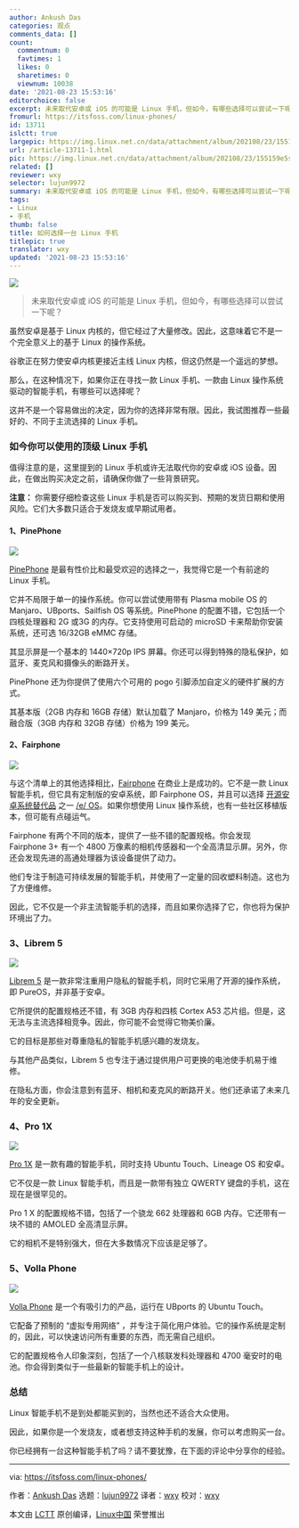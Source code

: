 ```yaml
---
author: Ankush Das
categories: 观点
comments_data: []
count:
  commentnum: 0
  favtimes: 1
  likes: 0
  sharetimes: 0
  viewnum: 10038
date: '2021-08-23 15:53:16'
editorchoice: false
excerpt: 未来取代安卓或 iOS 的可能是 Linux 手机，但如今，有哪些选择可以尝试一下呢？
fromurl: https://itsfoss.com/linux-phones/
id: 13711
islctt: true
largepic: https://img.linux.net.cn/data/attachment/album/202108/23/155159e5s33xo63tz5jddz.jpg
url: /article-13711-1.html
pic: https://img.linux.net.cn/data/attachment/album/202108/23/155159e5s33xo63tz5jddz.jpg.thumb.jpg
related: []
reviewer: wxy
selector: lujun9972
summary: 未来取代安卓或 iOS 的可能是 Linux 手机，但如今，有哪些选择可以尝试一下呢？
tags:
- Linux
- 手机
thumb: false
title: 如何选择一台 Linux 手机
titlepic: true
translator: wxy
updated: '2021-08-23 15:53:16'
---
```


![](https://img.linux.net.cn/data/attachment/album/202108/23/155159e5s33xo63tz5jddz.jpg)



> 
> 未来取代安卓或 iOS 的可能是 Linux 手机，但如今，有哪些选择可以尝试一下呢？
> 
> 
> 


虽然安卓是基于 Linux 内核的，但它经过了大量修改。因此，这意味着它不是一个完全意义上的基于 Linux 的操作系统。


谷歌正在努力使安卓内核更接近主线 Linux 内核，但这仍然是一个遥远的梦想。


那么，在这种情况下，如果你正在寻找一款 Linux 手机、一款由 Linux 操作系统驱动的智能手机，有哪些可以选择呢？


这并不是一个容易做出的决定，因为你的选择非常有限。因此，我试图推荐一些最好的、不同于主流选择的 Linux 手机。


### 如今你可以使用的顶级 Linux 手机


值得注意的是，这里提到的 Linux 手机或许无法取代你的安卓或 iOS 设备。因此，在做出购买决定之前，请确保你做了一些背景研究。


**注意：** 你需要仔细检查这些 Linux 手机是否可以购买到、预期的发货日期和使用风险。它们大多数只适合于发烧友或早期试用者。


#### 1、PinePhone


![](https://img.linux.net.cn/data/attachment/album/202108/23/155316nuw1kqtun56i4mm5.jpg)


[PinePhone](https://www.pine64.org/pinephone/) 是最有性价比和最受欢迎的选择之一，我觉得它是一个有前途的 Linux 手机。


它并不局限于单一的操作系统。你可以尝试使用带有 Plasma mobile OS 的 Manjaro、UBports、Sailfish OS 等系统。PinePhone 的配置不错，它包括一个四核处理器和 2G 或3G 的内存。它支持使用可启动的 microSD 卡来帮助你安装系统，还可选 16/32GB eMMC 存储。


其显示屏是一个基本的 1440×720p IPS 屏幕。你还可以得到特殊的隐私保护，如蓝牙、麦克风和摄像头的断路开关。


PinePhone 还为你提供了使用六个可用的 pogo 引脚添加自定义的硬件扩展的方式。


其基本版（2GB 内存和 16GB 存储）默认加载了 Manjaro，价格为 149 美元；而融合版（3GB 内存和 32GB 存储）价格为 199 美元。


#### 2、Fairphone


![](https://img.linux.net.cn/data/attachment/album/202108/23/155316kmcjj04medd1nyff.png)


与这个清单上的其他选择相比，[Fairphone](https://shop.fairphone.com/en/) 在商业上是成功的。它不是一款 Linux 智能手机，但它具有定制版的安卓系统，即 Fairphone OS，并且可以选择 [开源安卓系统替代品](https://itsfoss.com/open-source-alternatives-android/) 之一 [/e/ OS](https://itsfoss.com/e-os-review/)。如果你想使用 Linux 操作系统，也有一些社区移植版本，但可能有点碰运气。


Fairphone 有两个不同的版本，提供了一些不错的配置规格。你会发现 Fairphone 3+ 有一个 4800 万像素的相机传感器和一个全高清显示屏。另外，你还会发现先进的高通处理器为该设备提供了动力。


他们专注于制造可持续发展的智能手机，并使用了一定量的回收塑料制造。这也为了方便维修。


因此，它不仅是一个非主流智能手机的选择，而且如果你选择了它，你也将为保护环境出了力。


### 3、Librem 5


![](https://img.linux.net.cn/data/attachment/album/202108/23/155316hyjq7iydljr0gqed.png)


[Librem 5](https://puri.sm/products/librem-5/) 是一款非常注重用户隐私的智能手机，同时它采用了开源的操作系统，即 PureOS，并非基于安卓。


它所提供的配置规格还不错，有 3GB 内存和四核 Cortex A53 芯片组。但是，这无法与主流选择相竞争。因此，你可能不会觉得它物美价廉。


它的目标是那些对尊重隐私的智能手机感兴趣的发烧友。


与其他产品类似，Librem 5 也专注于通过提供用户可更换的电池使手机易于维修。


在隐私方面，你会注意到有蓝牙、相机和麦克风的断路开关。他们还承诺了未来几年的安全更新。


### 4、Pro 1X


![](https://img.linux.net.cn/data/attachment/album/202108/23/155316j06yk0rr9b5rr06r.jpg)


[Pro 1X](https://www.fxtec.com/pro1x) 是一款有趣的智能手机，同时支持 Ubuntu Touch、Lineage OS 和安卓。


它不仅是一款 Linux 智能手机，而且是一款带有独立 QWERTY 键盘的手机，这在现在是很罕见的。


Pro 1 X 的配置规格不错，包括了一个骁龙 662 处理器和 6GB 内存。它还带有一块不错的 AMOLED 全高清显示屏。


它的相机不是特别强大，但在大多数情况下应该是足够了。


### 5、Volla Phone


![](https://img.linux.net.cn/data/attachment/album/202108/23/155316xq5d5526th8qtm5m.jpg)


[Volla Phone](https://www.indiegogo.com/projects/volla-phone-free-your-mind-protect-your-privacy#/) 是一个有吸引力的产品，运行在 UBports 的 Ubuntu Touch。


它配备了预制的 “虚拟专用网络” ，并专注于简化用户体验。它的操作系统是定制的，因此，可以快速访问所有重要的东西，而无需自己组织。


它的配置规格令人印象深刻，包括了一个八核联发科处理器和 4700 毫安时的电池。你会得到类似于一些最新的智能手机上的设计。


### 总结


Linux 智能手机不是到处都能买到的，当然也还不适合大众使用。


因此，如果你是一个发烧友，或者想支持这种手机的发展，你可以考虑购买一台。


你已经拥有一台这种智能手机了吗？请不要犹豫，在下面的评论中分享你的经验。




---


via: <https://itsfoss.com/linux-phones/>


作者：[Ankush Das](https://itsfoss.com/author/ankush/) 选题：[lujun9972](https://github.com/lujun9972) 译者：[wxy](https://github.com/wxy) 校对：[wxy](https://github.com/wxy)


本文由 [LCTT](https://github.com/LCTT/TranslateProject) 原创编译，[Linux中国](https://linux.cn/) 荣誉推出